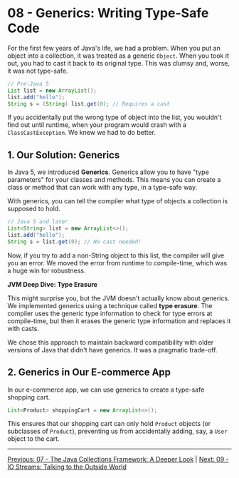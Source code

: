 # 08 - Generics: Writing Type-Safe Code

For the first few years of Java's life, we had a problem. When you put an object into a collection, it was treated as a generic `Object`. When you took it out, you had to cast it back to its original type. This was clumsy and, worse, it was not type-safe.

```java
// Pre-Java 5
List list = new ArrayList();
list.add("hello");
String s = (String) list.get(0); // Requires a cast
```

If you accidentally put the wrong type of object into the list, you wouldn't find out until runtime, when your program would crash with a `ClassCastException`. We knew we had to do better.

## 1. Our Solution: Generics

In Java 5, we introduced **Generics**. Generics allow you to have "type parameters" for your classes and methods. This means you can create a class or method that can work with any type, in a type-safe way.

With generics, you can tell the compiler what type of objects a collection is supposed to hold.

```java
// Java 5 and later
List<String> list = new ArrayList<>();
list.add("hello");
String s = list.get(0); // No cast needed!
```

Now, if you try to add a non-String object to this list, the compiler will give you an error. We moved the error from runtime to compile-time, which was a huge win for robustness.

**JVM Deep Dive: Type Erasure**

This might surprise you, but the JVM doesn't actually know about generics. We implemented generics using a technique called **type erasure**. The compiler uses the generic type information to check for type errors at compile-time, but then it erases the generic type information and replaces it with casts.

We chose this approach to maintain backward compatibility with older versions of Java that didn't have generics. It was a pragmatic trade-off.

## 2. Generics in Our E-commerce App

In our e-commerce app, we can use generics to create a type-safe shopping cart.

```java
List<Product> shoppingCart = new ArrayList<>();
```

This ensures that our shopping cart can only hold `Product` objects (or subclasses of `Product`), preventing us from accidentally adding, say, a `User` object to the cart.

---

[Previous: 07 - The Java Collections Framework: A Deeper Look](../07-Java-Collections-Framework/README.md) | [Next: 09 - IO Streams: Talking to the Outside World](../09-IO-Streams/README.md)
